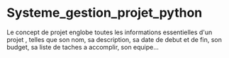 # Systeme_gestion_projet_python
Le concept de projet englobe toutes les informations essentielles d'un projet , telles que son nom, sa description, sa date de debut et de fin,  son budget,  sa liste de taches a accomplir, son equipe...

